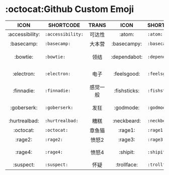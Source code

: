 # :octocat:Github Custom Emoji
|      ICON       | SHORTCODE         |  TRANS   |     ICON     | SHORTCODE      |   TRANS    |
|:---------------:|-------------------|:--------:|:------------:|----------------|:----------:|
| :accessibility: | `:accessibility:` |  可达性  |    :atom:    | `:atom:`       |    原子    |
|   :basecamp:    | `:basecamp:`      |  大本营  | :basecampy:  | `:basecampy:`  |    基地    |
|    :bowtie:     | `:bowtie:`        |   领结   | :dependabot: | `:dependabot:` | 依赖机器人 |
|   :electron:    | `:electron:`      |   电子   | :feelsgood:  | `:feelsgood:`  |  感觉良好  |
|   :finnadie:    | `:finnadie:`      | 感觉一般 | :fishsticks: | `:fishsticks:` |    鱼条    |
|   :goberserk:   | `:goberserk:`     |   发狂   |  :godmode:   | `:godmode:`    |  上帝模式  |
|  :hurtrealbad:  | `:hurtrealbad:`   |   糟糕   | :neckbeard:  | `:neckbeard:`  |    颈须    |
|    :octocat:    | `:octocat:`       |  章鱼猫  |   :rage1:    | `:rage1:`      |   愤怒1    |
|     :rage2:     | `:rage2:`         |  愤怒2   |   :rage3:    | `:rage3:`      |   愤怒3    |
|     :rage4:     | `:rage4:`         |  愤怒4   |   :shipit:   | `:shipit:`     |  待更新~   |
|    :suspect:    | `:suspect:`       |   怀疑   | :trollface:  | `:trollface:`  |   折磨脸   |